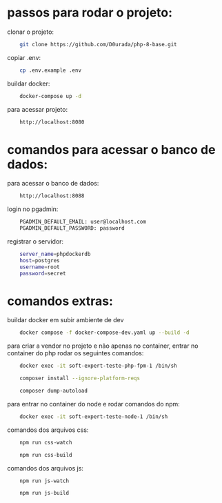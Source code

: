 #  passos para rodar o projeto:

clonar o projeto:
```sh
    git clone https://github.com/D0urada/php-8-base.git
```

copiar .env:
```sh
    cp .env.example .env
```

buildar docker:
```sh
    docker-compose up -d
```

para acessar projeto:
```sh
    http://localhost:8080
```


#  comandos para acessar o banco de dados:

para acessar o banco de dados:
```sh
    http://localhost:8088
```

login no pgadmin:
```sh
	PGADMIN_DEFAULT_EMAIL: user@localhost.com
	PGADMIN_DEFAULT_PASSWORD: password
```

registrar o servidor:
```sh
    server_name=phpdockerdb
	host=postgres
	username=root
	password=secret
```

#  comandos extras:

buildar docker em subir ambiente de dev
```sh
    docker compose -f docker-compose-dev.yaml up --build -d
```

para criar a vendor no projeto e não apenas no container, entrar no container do php rodar os seguintes comandos:
```sh
    docker exec -it soft-expert-teste-php-fpm-1 /bin/sh 
```
```sh
    composer install --ignore-platform-reqs
```
```sh
    composer dump-autoload
```

para entrar no container do node e rodar comandos do npm:
```sh
    docker exec -it soft-expert-teste-node-1 /bin/sh 
```

comandos dos arquivos css:
```sh
    npm run css-watch
```
```sh
    npm run css-build
```

comandos dos arquivos js:
```sh
    npm run js-watch
```
```sh
    npm run js-build
```